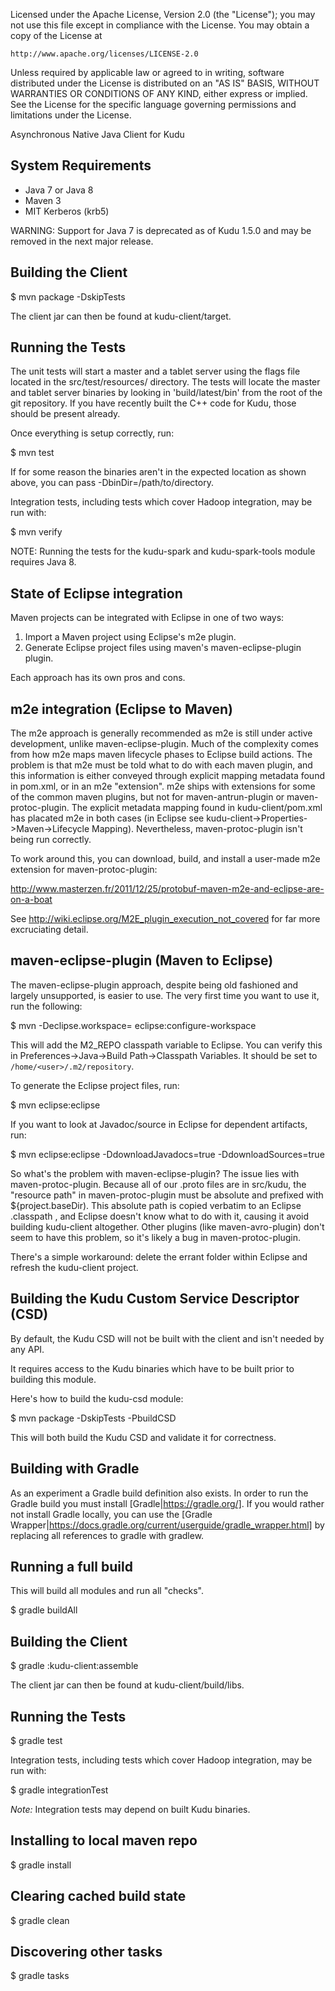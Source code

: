 
Licensed under the Apache License, Version 2.0 (the "License");
you may not use this file except in compliance with the License.
You may obtain a copy of the License at

    http://www.apache.org/licenses/LICENSE-2.0

Unless required by applicable law or agreed to in writing, software
distributed under the License is distributed on an "AS IS" BASIS,
WITHOUT WARRANTIES OR CONDITIONS OF ANY KIND, either express or implied.
See the License for the specific language governing permissions and
limitations under the License.

Asynchronous Native Java Client for Kudu

System Requirements
------------------------------------------------------------

- Java 7 or Java 8
- Maven 3
- MIT Kerberos (krb5)

WARNING: Support for Java 7 is deprecated as of Kudu 1.5.0 and may be removed in
the next major release.

Building the Client
------------------------------------------------------------

$ mvn package -DskipTests

The client jar can then be found at kudu-client/target.

Running the Tests
------------------------------------------------------------

The unit tests will start a master and a tablet
server using the flags file located in the src/test/resources/
directory. The tests will locate the master and tablet server
binaries by looking in 'build/latest/bin' from the root of
the git repository. If you have recently built the C++ code
for Kudu, those should be present already.

Once everything is setup correctly, run:

$ mvn test

If for some reason the binaries aren't in the expected location
as shown above, you can pass
-DbinDir=/path/to/directory.

Integration tests, including tests which cover Hadoop integration,
may be run with:

$ mvn verify

NOTE: Running the tests for the kudu-spark and kudu-spark-tools
module requires Java 8.

State of Eclipse integration
------------------------------------------------------------

Maven projects can be integrated with Eclipse in one of two
ways:

1. Import a Maven project using Eclipse's m2e plugin.
2. Generate Eclipse project files using maven's
   maven-eclipse-plugin plugin.

Each approach has its own pros and cons.

## m2e integration (Eclipse to Maven)

The m2e approach is generally recommended as m2e is still
under active development, unlike maven-eclipse-plugin. Much
of the complexity comes from how m2e maps maven lifecycle
phases to Eclipse build actions. The problem is that m2e
must be told what to do with each maven plugin, and this
information is either conveyed through explicit mapping
metadata found in pom.xml, or in an m2e "extension". m2e
ships with extensions for some of the common maven plugins,
but not for maven-antrun-plugin or maven-protoc-plugin. The
explicit metadata mapping found in kudu-client/pom.xml has
placated m2e in both cases (in Eclipse see
kudu-client->Properties->Maven->Lifecycle Mapping).
Nevertheless, maven-protoc-plugin isn't being run correctly.

To work around this, you can download, build, and install a
user-made m2e extension for maven-protoc-plugin:

  http://www.masterzen.fr/2011/12/25/protobuf-maven-m2e-and-eclipse-are-on-a-boat

See http://wiki.eclipse.org/M2E_plugin_execution_not_covered
for far more excruciating detail.

## maven-eclipse-plugin (Maven to Eclipse)

The maven-eclipse-plugin approach, despite being old
fashioned and largely unsupported, is easier to use. The
very first time you want to use it, run the following:

$ mvn -Declipse.workspace=<path-to-eclipse-workspace> eclipse:configure-workspace

This will add the M2_REPO classpath variable to Eclipse. You
can verify this in
Preferences->Java->Build Path->Classpath Variables. It
should be set to `/home/<user>/.m2/repository`.

To generate the Eclipse project files, run:

$ mvn eclipse:eclipse

If you want to look at Javadoc/source in Eclipse for
dependent artifacts, run:

$ mvn eclipse:eclipse -DdownloadJavadocs=true -DdownloadSources=true

So what's the problem with maven-eclipse-plugin? The issue
lies with maven-protoc-plugin. Because all of our .proto
files are in src/kudu, the "resource path" in
maven-protoc-plugin must be absolute and prefixed with
${project.baseDir). This absolute path is copied verbatim
to an Eclipse .classpath <classpathentry/>, and Eclipse
doesn't know what to do with it, causing it avoid building
kudu-client altogether. Other plugins (like
maven-avro-plugin) don't seem to have this problem, so it's
likely a bug in maven-protoc-plugin.

There's a simple workaround: delete the errant folder within
Eclipse and refresh the kudu-client project.


Building the Kudu Custom Service Descriptor (CSD)
------------------------------------------------------------

By default, the Kudu CSD will not be built with the client
and isn't needed by any API.

It requires access to the Kudu binaries which have to be built
prior to building this module.

Here's how to build the kudu-csd module:

$ mvn package -DskipTests -PbuildCSD

This will both build the Kudu CSD and validate it for correctness.


Building with Gradle
--------------------

As an experiment a Gradle build definition also exists.
In order to run the Gradle build you must install [Gradle|https://gradle.org/].
If you would rather not install Gradle locally, you can use the
[Gradle Wrapper|https://docs.gradle.org/current/userguide/gradle_wrapper.html]
by replacing all references to gradle with gradlew.

## Running a full build

This will build all modules and run all "checks".

$ gradle buildAll

## Building the Client
$ gradle :kudu-client:assemble

The client jar can then be found at kudu-client/build/libs.

## Running the Tests
$ gradle test

Integration tests, including tests which cover Hadoop integration,
may be run with:

$ gradle integrationTest

*Note:* Integration tests may depend on built Kudu binaries.

## Installing to local maven repo

$ gradle install

## Clearing cached build state

$ gradle clean

## Discovering other tasks

$ gradle tasks



